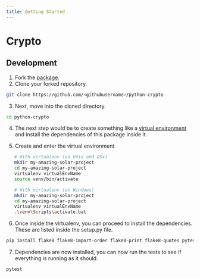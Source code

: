 ```yaml
---
title: Getting Started
---
```


# Crypto

## Development

1. Fork the [package](https://github.com/solar-network/python-crypto).
2. Clone your forked repository.

```bash
git clone https://github.com/<githubusername>/python-crypto
```

<!-- markdownlint-disable MD029 -->
3. Next, move into the cloned directory.
<!-- markdownlint-enable MD029 -->

```bash
cd python-crypto
```

<!-- markdownlint-disable MD029 -->
4. The next step would be to create something like a [virtual environment](https://virtualenv.pypa.io/en/latest/) and install the dependencies of this package inside it.
<!-- markdownlint-enable MD029 -->
<!-- markdownlint-disable MD029 -->
5. Create and enter the virtual environment
<!-- markdownlint-enable MD029 -->

```bash
   # With virtualenv (on Unix and OSx)
   mkdir my-amazing-solar-project
   cd my-amazing-solar-project
   virtualenv virtualEnvName
   source venv/bin/activate

   # With virtualenv (on Windows)
   mkdir my-amazing-solar-project
   cd my-amazing-solar-project
   virtualenv virtualEnvName
   .\venv\Scripts\activate.bat
```

<!-- markdownlint-disable MD029 -->
6. Once inside the virtualenv, you can proceed to install the dependencies. These are listed inside the setup.py file.
<!-- markdownlint-enable MD029 -->

```bash
pip install flake8 flake8-import-order flake8-print flake8-quotes pytest pytest-cov
```

<!-- markdownlint-disable MD029 -->
7. Dependencies are now installed, you can now run the tests to see if everything is running as it should.
<!-- markdownlint-enable MD029 -->

```bash
pytest
```
